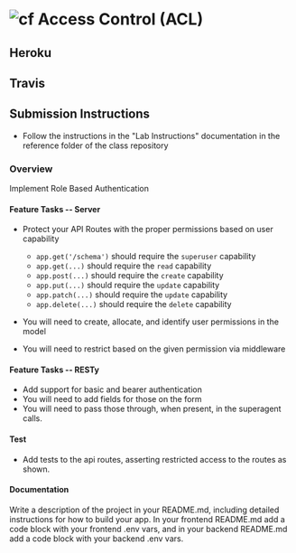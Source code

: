 ![cf](http://i.imgur.com/7v5ASc8.png) Access Control (ACL)
==========================================================
## Heroku

## Travis


## Submission Instructions
  * Follow the instructions in the "Lab Instructions" documentation in the reference folder of the class repository

### Overview
Implement Role Based Authentication

#### Feature Tasks -- Server
* Protect your API Routes with the proper permissions based on user capability
  * `app.get('/schema')` should require the `superuser` capability
  * `app.get(...)` should require the `read` capability
  * `app.post(...)` should require the `create` capability
  * `app.put(...)` should require the `update` capability
  * `app.patch(...)` should require the `update` capability
  * `app.delete(...)` should require the `delete` capability

* You will need to create, allocate, and identify user permissions in the model
* You will need to restrict based on the given permission via middleware

#### Feature Tasks -- RESTy
* Add support for basic and bearer authentication
* You will need to add fields for those on the form
* You will need to pass those through, when present, in the superagent calls.

#### Test
* Add tests to the api routes, asserting restricted access to the routes as shown.

#### Documentation
Write a description of the project in your README.md, including detailed instructions for how to build your app. In your frontend README.md add a code block with your frontend .env vars, and in your backend README.md add a code block with your backend .env vars.
